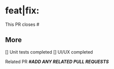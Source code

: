 # feat|fix: <Feature Title>

This PR closes #

## More
[] Unit tests completed
[] UI/UX completed

Related PR
**_#ADD ANY RELATED PULL REQUESTS_**

